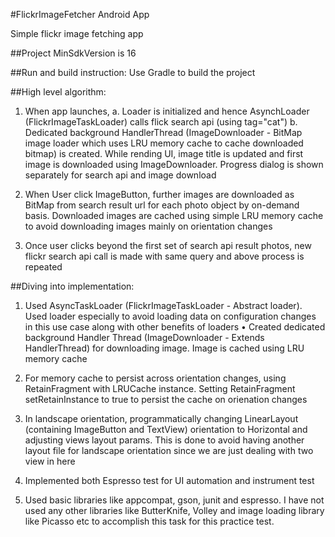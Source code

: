 #FlickrImageFetcher Android App

Simple flickr image fetching app

##Project MinSdkVersion is 16

##Run and build instruction:
Use Gradle to build the project

##High level algorithm:

1. When app launches, a. Loader is initialized and hence AsynchLoader (FlickrImageTaskLoader) calls
flick search api (using tag="cat") b. Dedicated background HandlerThread (ImageDownloader -
BitMap image loader which uses LRU memory cache to cache downloaded bitmap) is created.
While rending UI, image title is updated and first image is downloaded using ImageDownloader.
Progress dialog is shown separately for search api and image download

2. When User click ImageButton, further images are downloaded as BitMap from search result url for
each photo object by on-demand basis. Downloaded images are cached using simple LRU
memory cache to avoid downloading images mainly on orientation changes

3. Once user clicks beyond the first set of search api result photos, new flickr search api call is made
with same query and above process is repeated


##Diving into implementation:

1. Used AsyncTaskLoader (FlickrImageTaskLoader - Abstract loader). Used loader especially to avoid
loading data on configuration changes in this use case along with other benefits of loaders
• Created dedicated background Handler Thread (ImageDownloader - Extends HandlerThread) for
downloading image. Image is cached using LRU memory cache

2. For memory cache to persist across orientation changes, using RetainFragment with LRUCache
instance. Setting RetainFragment setRetainInstance to true to persist the cache on orienation
changes

3. In landscape orientation, programmatically changing LinearLayout (containing ImageButton and
TextView) orientation to Horizontal and adjusting views layout params. This is done to avoid having
another layout file for landscape orientation since we are just dealing with two view in here

4. Implemented both Espresso test for UI automation and instrument test

5. Used basic libraries like appcompat, gson, junit and espresso. I have not used any other libraries
like ButterKnife, Volley and image loading library like Picasso etc to accomplish this task for this
practice test.
